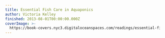 ```yaml
---
title: Essential Fish Care in Aquaponics
author: Victoria Kelley
finished: 2013-08-01T00:00:00.000Z
coverImage: >-
  https://book-covers.nyc3.digitaloceanspaces.com/readings/essential-fish-care-in-aquaponics-01.jpg
---
```

